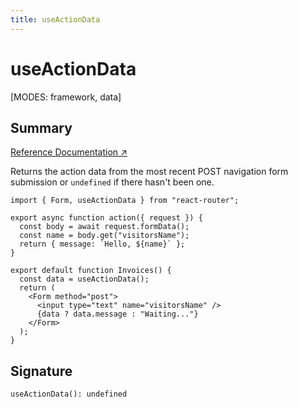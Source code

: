 ```yaml
---
title: useActionData
---
```


# useActionData

[MODES: framework, data]

## Summary

[Reference Documentation ↗](https://api.reactrouter.com/v7/functions/react_router.useActionData.html)

Returns the action data from the most recent POST navigation form submission or `undefined` if there hasn't been one.

```tsx
import { Form, useActionData } from "react-router";

export async function action({ request }) {
  const body = await request.formData();
  const name = body.get("visitorsName");
  return { message: `Hello, ${name}` };
}

export default function Invoices() {
  const data = useActionData();
  return (
    <Form method="post">
      <input type="text" name="visitorsName" />
      {data ? data.message : "Waiting..."}
    </Form>
  );
}
```

## Signature

```tsx
useActionData(): undefined
```
